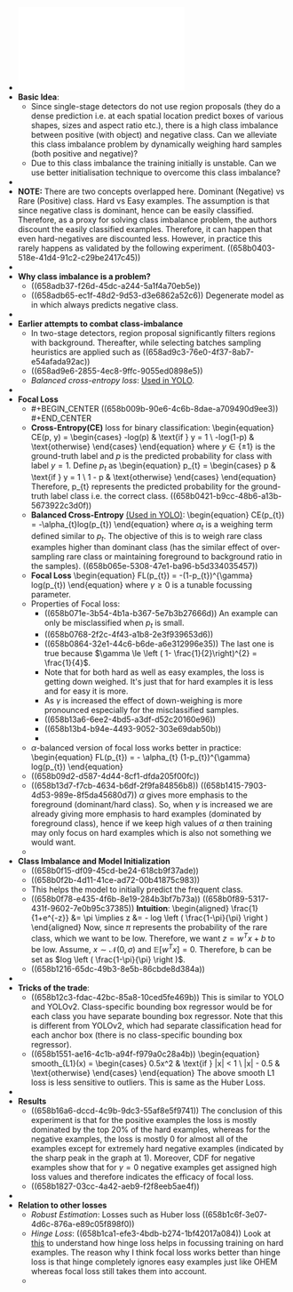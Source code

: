 - ![1708.02002.pdf](../assets/1708.02002_1703598002439_0.pdf)
- **Basic Idea**:
	- Since single-stage detectors do not use region proposals (they do a dense prediction i.e. at each spatial location predict boxes of various shapes, sizes and aspect ratio etc.), there is a high class imbalance between positive (with object) and negative class. Can we alleviate this class imbalance problem by dynamically weighing hard samples (both positive and negative)?
	- Due to this class imbalance the training initially is unstable. Can we use better initialisation technique to overcome this class imbalance?
-
- **NOTE:** There are two concepts overlapped here. Dominant (Negative) vs Rare (Positive) class. Hard vs Easy examples. The assumption is that since negative class is dominant, hence can be easily classified. Therefore, as a proxy for solving class imbalance problem, the authors discount the easily classified examples. Therefore, it can happen that even hard-negatives are discounted less. However, in practice this rarely happens as validated by the following experiment.
  ((658b0403-518e-41d4-91c2-c29be2417c45))
-
- **Why class imbalance is a problem?**
	- ((658adb37-f26d-45dc-a244-5a1f4a70eb5e))
	- ((658adb65-ec1f-48d2-9d53-d3e6862a52c6)) Degenerate model as in which always predicts negative class.
-
- **Earlier attempts to combat class-imbalance**
	- In two-stage detectors, region proposal significantly filters regions with background. Thereafter, while selecting batches sampling heuristics are applied such as ((658ad9c3-76e0-4f37-8ab7-e54afada92ac))
	- ((658ad9e6-2855-4ec8-9ffc-9055ed0898e5))
	- *Balanced cross-entropy loss*: [Used in YOLO](logseq://graph/Logseq?block-id=65872a91-e6e2-45c1-a53c-883fcb26743a).
-
- **Focal Loss**
	- #+BEGIN_CENTER
	  ((658b009b-90e6-4c6b-8dae-a709490d9ee3))
	  #+END_CENTER
	- **Cross-Entropy(CE)** loss for binary classification:
	  \begin{equation}
	  CE(p, y) = 
	  \begin{cases}
	  -log(p) & \text{if } y = 1 \\
	  -log(1-p) & \text{otherwise}
	  \end{cases}
	  \end{equation}
	  where $y \in \{\pm1\}$ is the ground-truth label and $p$ is the predicted probability for class with label $y=1$. Define $p_{t}$ as 
	  \begin{equation}
	  p_{t} =
	  \begin{cases}
	  p & \text{if } y = 1 \\
	  1 - p & \text{otherwise}
	  \end{cases}
	  \end{equation}
	  Therefore, p_{t} represents the predicted probability for the ground-truth label class i.e. the correct class.
	  ((658b0421-b9cc-48b6-a13b-5673922c3d0f))
	- **Balanced Cross-Entropy** [(Used in YOLO)](logseq://graph/Logseq?block-id=65872a91-e6e2-45c1-a53c-883fcb26743a):
	  \begin{equation}
	  CE(p_{t}) = -\alpha_{t}log(p_{t})
	  \end{equation}
	  where $\alpha_{t}$ is a weighing term defined similar to $p_{t}$. The objective of this is to weigh rare class examples higher than dominant class (has the similar effect of over-sampling rare class or maintaining foreground to background ratio in the samples).
	  ((658b065e-5308-47e1-ba96-b5d334035457))
	- **Focal Loss**
	  \begin{equation}
	  FL(p_{t}) = -(1-p_{t})^{\gamma} log(p_{t})
	  \end{equation}
	  where $\gamma \ge 0$ is a tunable focussing parameter.
	- Properties of Focal loss:
		- ((658b071e-3b54-4b1a-b367-5e7b3b27666d))
		  An example can only be misclassified when $p_{t}$ is small.
		- ((658b0768-2f2c-4f43-a1b8-2e3f939653d6))
		- ((658b0864-32e1-44c6-b6de-a6e312996e35))
		  The last one is true because $\gamma \le \left ( 1- \frac{1}{2}\right)^{2} = \frac{1}{4}$.
		- Note that for both hard as well as easy examples, the loss is getting down weighed. It's just that for hard examples it is less and for easy it is more.
		- As $\gamma$ is increased the effect of down-weighing is more pronounced especially for the misclassified samples.
		- ((658b13a6-6ee2-4bd5-a3df-d52c20160e96))
		- ((658b13b4-b94e-4493-9052-303e69dab50b))
		-
	- $\alpha$-balanced version of focal loss works better in practice:
	  \begin{equation}
	  FL(p_{t}) = - \alpha_{t} (1-p_{t})^{\gamma} log(p_{t})
	  \end{equation}
	- ((658b09d2-d587-4d44-8cf1-dfda205f00fc))
	- ((658b13d7-f7cb-4634-b6df-2f9fa84856b8)) ((658b1415-7903-4d53-989e-8f5da45680d7))
	  $\alpha$ gives more emphasis to the foreground (dominant/hard class). So, when $\gamma$ is increased we are already giving more emphasis to hard examples (dominated by foreground class), hence if we keep high values of $\alpha$ then training may only focus on hard examples which is also not something we would want.
	-
- **Class Imbalance and Model Initialization**
	- ((658b0f15-df09-45cd-be24-618cb9f37ade))
	- ((658b0f2b-4d11-41ce-ad72-00b41875c983))
	- This helps the model to initially predict the frequent class.
	- ((658b0f78-e435-4f6b-8e19-284b3bf7b73a)) ((658b0f89-5317-431f-9602-7e0b95c37385))
	  **Intuition**: 
	  \begin{aligned}
	  \frac{1}{1+e^{-z}} &= \pi  \implies z &= - log \left ( \frac{1-\pi}{\pi} \right )
	  \end{aligned}
	  Now, since $\pi$ represents the probability of the rare class, which we want to be low. Therefore, we want $z = w^Tx + b$ to be low. Assume, $x \sim \mathcal{N}(0, \sigma)$ and $\mathbb{E}[w^Tx] = 0$. Therefore, b can be set as $log \left ( \frac{1-\pi}{\pi} \right )$.
	- ((658b1216-65dc-49b3-8e5b-86cbde8d384a))
-
- **Tricks of the trade**:
	- ((658b12c3-fdac-42bc-85a8-10ced5fe469b))
	  This is similar to YOLO and YOLOv2. Class-specific bounding box regressor would be for each class you have separate bounding box regressor. Note that this is different from YOLOv2, which had separate classification head for each anchor box (there is no class-specific bounding box regressor).
	- ((658b1551-ae16-4c1b-a94f-f979a0c28a4b))
	  \begin{equation}
	  smooth_{L1}(x) =
	  \begin{cases}
	  0.5x^2 & \text{if } |x| < 1 \\
	  |x| - 0.5 & \text{otherwise}
	  \end{cases}
	  \end{equation}
	  The above smooth L1 loss is less sensitive to outliers. This is same as the Huber Loss.
-
- **Results**
	- ((658b16a6-dccd-4c9b-9dc3-55af8e5f9741)) The conclusion of this experiment is that for the positive examples the loss is mostly dominated by the top 20% of the hard examples, whereas for the negative examples, the loss is mostly 0 for almost all of the examples except for extremely hard negative examples (indicated by the sharp peak in the graph at 1). Moreover, CDF for negative examples show that for $\gamma = 0$ negative examples get assigned high loss values and therefore indicates the efficacy of focal loss.
	- ((658b1827-03cc-4a42-aeb9-f2f8eeb5ae4f))
-
- **Relation to other losses**
	- *Robust Estimation*: Losses such as Huber loss ((658b1c6f-3e07-4d6c-876a-e89c05f898f0))
	- *Hinge Loss*: ((658b1ca1-efe3-4bdb-b274-1bf42017a084))
	  Look at [this](logseq://graph/Logseq?block-id=64adb328-e769-41a4-ad1d-24858e6722a8) to understand how hinge loss helps in focussing training on hard examples. The reason why I think focal loss works better than hinge loss is that hinge completely ignores easy examples just like OHEM whereas focal loss still takes them into account.
	-